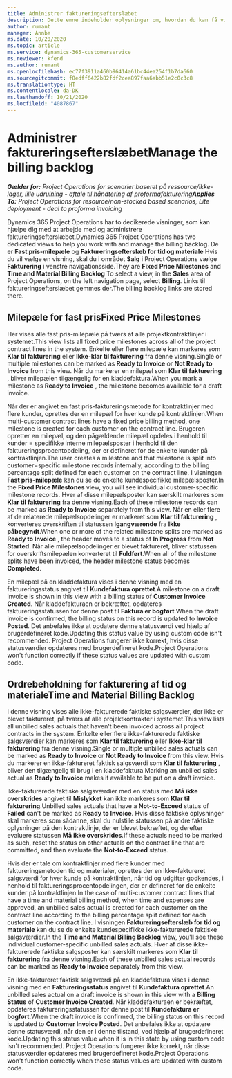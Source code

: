 ```yaml
---
title: Administrer faktureringsefterslæbet
description: Dette emne indeholder oplysninger om, hvordan du kan få vist og arbejde med faktureringsefterslæbet i Project Operations.
author: rumant
manager: Annbe
ms.date: 10/20/2020
ms.topic: article
ms.service: dynamics-365-customerservice
ms.reviewer: kfend
ms.author: rumant
ms.openlocfilehash: ec77f3911a460b96414a61bc44ea254f1b7da660
ms.sourcegitcommit: f8edff6422b82fdf2cea897faa6abb51e2c0c3c8
ms.translationtype: HT
ms.contentlocale: da-DK
ms.lasthandoff: 10/21/2020
ms.locfileid: "4087867"
---
```

# <a name="manage-the-billing-backlog"></a><span data-ttu-id="c0f4f-103">Administrer faktureringsefterslæbet</span><span class="sxs-lookup"><span data-stu-id="c0f4f-103">Manage the billing backlog</span></span>

<span data-ttu-id="c0f4f-104">_**Gælder for:** Project Operations for scenarier baseret på ressource/ikke-lager, lille udrulning - aftale til håndtering af proformafakturering_</span><span class="sxs-lookup"><span data-stu-id="c0f4f-104">_**Applies To:** Project Operations for resource/non-stocked based scenarios, Lite deployment - deal to proforma invoicing_</span></span>

<span data-ttu-id="c0f4f-105">Dynamics 365 Project Operations har to dedikerede visninger, som kan hjælpe dig med at arbejde med og administrere faktureringsefterslæbet.</span><span class="sxs-lookup"><span data-stu-id="c0f4f-105">Dynamics 365 Project Operations has two dedicated views to help you work with and manage the billing backlog.</span></span> <span data-ttu-id="c0f4f-106">De er **Fast pris-milepæle** og **Faktureringsefterslæb for tid og materiale** Hvis du vil vælge en visning, skal du i området **Salg** i Project Operations vælge **Fakturering** i venstre navigationsside.</span><span class="sxs-lookup"><span data-stu-id="c0f4f-106">They are **Fixed Price Milestones** and **Time and Material Billing Backlog** To select a view, in the **Sales** area of Project Operations, on the left navigation page, select **Billing**.</span></span> <span data-ttu-id="c0f4f-107">Links til faktureringsefterslæbet gemmes der.</span><span class="sxs-lookup"><span data-stu-id="c0f4f-107">The billing backlog links are stored there.</span></span>

## <a name="fixed-price-milestones"></a><span data-ttu-id="c0f4f-108">Milepæle for fast pris</span><span class="sxs-lookup"><span data-stu-id="c0f4f-108">Fixed Price Milestones</span></span>

<span data-ttu-id="c0f4f-109">Her vises alle fast pris-milepæle på tværs af alle projektkontraktlinjer i systemet.</span><span class="sxs-lookup"><span data-stu-id="c0f4f-109">This view lists all fixed price milestones across all of the project contract lines in the system.</span></span> <span data-ttu-id="c0f4f-110">Enkelte eller flere milepæle kan markeres som **Klar til fakturering** eller **Ikke-klar til fakturering** fra denne visning.</span><span class="sxs-lookup"><span data-stu-id="c0f4f-110">Single or multiple milestones can be marked as **Ready to Invoice** or **Not Ready to Invoice** from this view.</span></span> <span data-ttu-id="c0f4f-111">Når du markerer en milepæl som **Klar til fakturering** , bliver milepælen tilgængelig for en kladdefaktura.</span><span class="sxs-lookup"><span data-stu-id="c0f4f-111">When you mark a milestone as **Ready to Invoice** , the milestone becomes available for a draft invoice.</span></span>

<span data-ttu-id="c0f4f-112">Når der er angivet en fast pris-faktureringsmetode for kontraktlinjer med flere kunder, oprettes der en milepæl for hver kunde på kontraktlinjen.</span><span class="sxs-lookup"><span data-stu-id="c0f4f-112">When multi-customer contract lines have a fixed price billing method, one milestone is created for each customer on the contract line.</span></span> <span data-ttu-id="c0f4f-113">Brugeren opretter en milepæl, og den pågældende milepæl opdeles i henhold til kunder = specifikke interne milepælsposter i henhold til den faktureringsprocentopdeling, der er defineret for de enkelte kunder på kontraktlinjen.</span><span class="sxs-lookup"><span data-stu-id="c0f4f-113">The user creates a milestone and that milestone is split into customer=specific milestone records internally, according to the billing percentage split defined for each customer on the contract line.</span></span> <span data-ttu-id="c0f4f-114">I visningen **Fast pris-milepæle** kan du se de enkelte kundespecifikke milepælsposter.</span><span class="sxs-lookup"><span data-stu-id="c0f4f-114">In the **Fixed Price Milestones** view, you will see individual customer-specific milestone records.</span></span> <span data-ttu-id="c0f4f-115">Hver af disse milepælsposter kan særskilt markeres som **Klar til fakturering** fra denne visning.</span><span class="sxs-lookup"><span data-stu-id="c0f4f-115">Each of these milestone records can be marked as **Ready to Invoice** separately from this view.</span></span> <span data-ttu-id="c0f4f-116">Når en eller flere af de relaterede milepælsopdelinger er markeret som **Klar til fakturering** , konverteres overskriften til statussen **Igangværende** fra **Ikke påbegyndt**.</span><span class="sxs-lookup"><span data-stu-id="c0f4f-116">When one or more of the related milestone splits are marked as **Ready to Invoice** , the header moves to a status of **In Progress** from **Not Started**.</span></span> <span data-ttu-id="c0f4f-117">Når alle milepælsopdelinger er blevet faktureret, bliver statussen for overskriftsmilepælen konverteret til **Fuldført**.</span><span class="sxs-lookup"><span data-stu-id="c0f4f-117">When all of the milestone splits have been invoiced, the header milestone status becomes **Completed**.</span></span>

<span data-ttu-id="c0f4f-118">En milepæl på en kladdefaktura vises i denne visning med en faktureringsstatus angivet til **Kundefaktura oprettet**.</span><span class="sxs-lookup"><span data-stu-id="c0f4f-118">A milestone on a draft invoice is shown in this view with a billing status of **Customer Invoice Created**.</span></span> <span data-ttu-id="c0f4f-119">Når kladdefakturaen er bekræftet, opdateres faktureringsstatussen for denne post til **Faktura er bogført**.</span><span class="sxs-lookup"><span data-stu-id="c0f4f-119">When the draft invoice is confirmed, the billing status on this record is updated to **Invoice Posted**.</span></span> <span data-ttu-id="c0f4f-120">Det anbefales ikke at opdatere denne statusværdi ved hjælp af brugerdefineret kode.</span><span class="sxs-lookup"><span data-stu-id="c0f4f-120">Updating this status value by using custom code isn't recommended.</span></span> <span data-ttu-id="c0f4f-121">Project Operations fungerer ikke korrekt, hvis disse statusværdier opdateres med brugerdefineret kode.</span><span class="sxs-lookup"><span data-stu-id="c0f4f-121">Project Operations won't function correctly if these status values are updated with custom code.</span></span>

## <a name="time-and-material-billing-backlog"></a><span data-ttu-id="c0f4f-122">Ordrebeholdning for fakturering af tid og materiale</span><span class="sxs-lookup"><span data-stu-id="c0f4f-122">Time and Material Billing Backlog</span></span>

<span data-ttu-id="c0f4f-123">I denne visning vises alle ikke-fakturerede faktiske salgsværdier, der ikke er blevet faktureret, på tværs af alle projektkontrakter i systemet.</span><span class="sxs-lookup"><span data-stu-id="c0f4f-123">This view lists all unbilled sales actuals that haven't been invoiced across all project contracts in the system.</span></span> <span data-ttu-id="c0f4f-124">Enkelte eller flere ikke-fakturerede faktiske salgsværdier kan markeres som **Klar til fakturering** eller **Ikke-klar til fakturering** fra denne visning.</span><span class="sxs-lookup"><span data-stu-id="c0f4f-124">Single or multiple unbilled sales actuals can be marked as **Ready to Invoice** or **Not Ready to Invoice** from this view.</span></span> <span data-ttu-id="c0f4f-125">Hvis du markerer en ikke-faktureret faktisk salgsværdi som **Klar til fakturering** , bliver den tilgængelig til brug i en kladdefaktura.</span><span class="sxs-lookup"><span data-stu-id="c0f4f-125">Marking an unbilled sales actual as **Ready to Invoice** makes it available to be put on a draft invoice.</span></span>

<span data-ttu-id="c0f4f-126">Ikke-fakturerede faktiske salgsværdier med en status med **Må ikke overskrides** angivet til **Mislykket** kan ikke markeres som **Klar til fakturering**.</span><span class="sxs-lookup"><span data-stu-id="c0f4f-126">Unbilled sales actuals that have a **Not-to-Exceed** status of **Failed** can't be marked as **Ready to Invoice**.</span></span> <span data-ttu-id="c0f4f-127">Hvis disse faktiske oplysninger skal markeres som sådanne, skal du nulstille statussen på andre faktiske oplysninger på den kontraktlinje, der er blevet bekræftet, og derefter evaluere statussen **Må ikke overskrides**.</span><span class="sxs-lookup"><span data-stu-id="c0f4f-127">If these actuals need to be marked as such, reset the status on other actuals on the contract line that are committed, and then evaluate the **Not-to-Exceed** status.</span></span>

<span data-ttu-id="c0f4f-128">Hvis der er tale om kontraktlinjer med flere kunder med faktureringsmetoden tid og materialer, oprettes der en ikke-faktureret salgsværdi for hver kunde på kontraktlinjen, når tid og udgifter godkendes, i henhold til faktureringsprocentopdelingen, der er defineret for de enkelte kunder på kontraktlinjen.</span><span class="sxs-lookup"><span data-stu-id="c0f4f-128">In the case of multi-customer contract lines that have a time and material billing method, when time and expenses are approved, an unbilled sales actual is created for each customer on the contract line according to the billing percentage split defined for each customer on the contract line.</span></span> <span data-ttu-id="c0f4f-129">I visningen **Faktureringsefterslæb for tid og materiale** kan du se de enkelte kundespecifikke ikke-fakturerede faktiske salgsværdier.</span><span class="sxs-lookup"><span data-stu-id="c0f4f-129">In the **Time and Material Billing Backlog** view, you'll see these individual customer-specific unbilled sales actuals.</span></span> <span data-ttu-id="c0f4f-130">Hver af disse ikke-fakturerede faktiske salgsposter kan særskilt markeres som **Klar til fakturering** fra denne visning.</span><span class="sxs-lookup"><span data-stu-id="c0f4f-130">Each of these unbilled sales actual records can be marked as **Ready to Invoice** separately from this view.</span></span>

<span data-ttu-id="c0f4f-131">En ikke-faktureret faktisk salgsværdi på en kladdefaktura vises i denne visning med en **Faktureringsstatus** angivet til **Kundefaktura oprettet**.</span><span class="sxs-lookup"><span data-stu-id="c0f4f-131">An unbilled sales actual on a draft invoice is shown in this view with a **Billing Status** of **Customer Invoice Created**.</span></span> <span data-ttu-id="c0f4f-132">Når kladdefakturaen er bekræftet, opdateres faktureringsstatussen for denne post til **Kundefaktura er bogført**.</span><span class="sxs-lookup"><span data-stu-id="c0f4f-132">When the draft invoice is confirmed, the billing status on this record is updated to **Customer Invoice Posted**.</span></span> <span data-ttu-id="c0f4f-133">Det anbefales ikke at opdatere denne statusværdi, når den er i denne tilstand, ved hjælp af brugerdefineret kode.</span><span class="sxs-lookup"><span data-stu-id="c0f4f-133">Updating this status value when it is in this state by using custom code isn't recommended.</span></span> <span data-ttu-id="c0f4f-134">Project Operations fungerer ikke korrekt, når disse statusværdier opdateres med brugerdefineret kode.</span><span class="sxs-lookup"><span data-stu-id="c0f4f-134">Project Operations won't function correctly when these status values are updated with custom code.</span></span>

